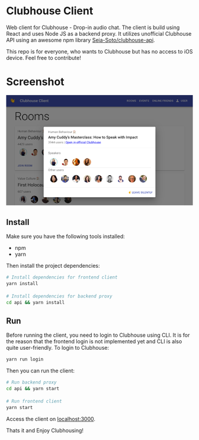 # Clubhouse Client

Web client for Clubhouse - Drop-in audio chat. The client is build using React
and uses Node JS as a backend proxy. It utilizes unofficial Clubhouse API using
an awesome npm library [Seia-Soto/clubhouse-api](https://github.com/Seia-Soto/clubhouse-api).

This repo is for everyone, who wants to Clubhouse but has no access to iOS device. Feel free
to contribute!

# Screenshot
![screenshot](screenshot.png)

## Install
Make sure you have the following tools installed:
- npm
- yarn

Then install the project dependencies:
```bash
# Install dependencies for frontend client
yarn install

# Install dependencies for backend proxy
cd api && yarn install
```

## Run
Before running the client, you need to login to Clubhouse using CLI. It is for the reason
that the frontend login is not implemented yet and CLI is also quite user-friendly. To login to Clubhouse:

```bash
yarn run login
```

Then you can run the client:
```bash
# Run backend proxy
cd api && yarn start

# Run frontend client
yarn start
```

Access the client on [localhost:3000](http://localhost:3000/).

Thats it and Enjoy Clubhousing!
